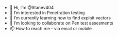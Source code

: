 - 👋 Hi, I’m @Stanev404
- 👀 I’m interested in Penetration testing  
- 🌱 I’m currently learning how to find exploit vectors
- 💞️ I’m looking to collaborate on Pen test assesments 
- 📫 How to reach me - via email or mobile

<!---
Stanev404/Stanev404 is a ✨ special ✨ repository because its `README.md` (this file) appears on your GitHub profile.
You can click the Preview link to take a look at your changes.
--->
